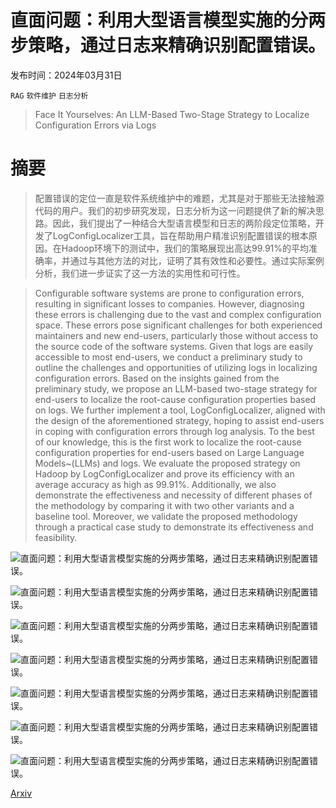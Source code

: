 # 直面问题：利用大型语言模型实施的分两步策略，通过日志来精确识别配置错误。

发布时间：2024年03月31日

`RAG` `软件维护` `日志分析`

> Face It Yourselves: An LLM-Based Two-Stage Strategy to Localize Configuration Errors via Logs

# 摘要

> 配置错误的定位一直是软件系统维护中的难题，尤其是对于那些无法接触源代码的用户。我们的初步研究发现，日志分析为这一问题提供了新的解决思路。因此，我们提出了一种结合大型语言模型和日志的两阶段定位策略，开发了LogConfigLocalizer工具，旨在帮助用户精准识别配置错误的根本原因。在Hadoop环境下的测试中，我们的策略展现出高达99.91%的平均准确率，并通过与其他方法的对比，证明了其有效性和必要性。通过实际案例分析，我们进一步证实了这一方法的实用性和可行性。

> Configurable software systems are prone to configuration errors, resulting in significant losses to companies. However, diagnosing these errors is challenging due to the vast and complex configuration space. These errors pose significant challenges for both experienced maintainers and new end-users, particularly those without access to the source code of the software systems. Given that logs are easily accessible to most end-users, we conduct a preliminary study to outline the challenges and opportunities of utilizing logs in localizing configuration errors. Based on the insights gained from the preliminary study, we propose an LLM-based two-stage strategy for end-users to localize the root-cause configuration properties based on logs. We further implement a tool, LogConfigLocalizer, aligned with the design of the aforementioned strategy, hoping to assist end-users in coping with configuration errors through log analysis.
  To the best of our knowledge, this is the first work to localize the root-cause configuration properties for end-users based on Large Language Models~(LLMs) and logs. We evaluate the proposed strategy on Hadoop by LogConfigLocalizer and prove its efficiency with an average accuracy as high as 99.91%. Additionally, we also demonstrate the effectiveness and necessity of different phases of the methodology by comparing it with two other variants and a baseline tool. Moreover, we validate the proposed methodology through a practical case study to demonstrate its effectiveness and feasibility.

![直面问题：利用大型语言模型实施的分两步策略，通过日志来精确识别配置错误。](../../../paper_images/2404.00640/x1.png)

![直面问题：利用大型语言模型实施的分两步策略，通过日志来精确识别配置错误。](../../../paper_images/2404.00640/x2.png)

![直面问题：利用大型语言模型实施的分两步策略，通过日志来精确识别配置错误。](../../../paper_images/2404.00640/x3.png)

![直面问题：利用大型语言模型实施的分两步策略，通过日志来精确识别配置错误。](../../../paper_images/2404.00640/x4.png)

![直面问题：利用大型语言模型实施的分两步策略，通过日志来精确识别配置错误。](../../../paper_images/2404.00640/x5.png)

![直面问题：利用大型语言模型实施的分两步策略，通过日志来精确识别配置错误。](../../../paper_images/2404.00640/x6.png)

![直面问题：利用大型语言模型实施的分两步策略，通过日志来精确识别配置错误。](../../../paper_images/2404.00640/x7.png)

[Arxiv](https://arxiv.org/abs/2404.00640)